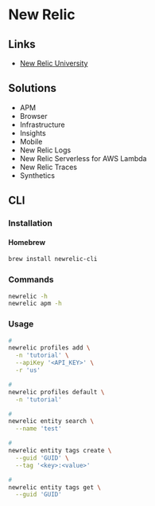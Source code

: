 # New Relic

<!--
https://www.youtube.com/watch?v=OOc8iN9dWfw
-->

## Links

- [New Relic University](https://learn.newrelic.com/)

## Solutions

- APM
- Browser
- Infrastructure
- Insights
- Mobile
- New Relic Logs
- New Relic Serverless for AWS Lambda
- New Relic Traces
- Synthetics

## CLI

### Installation

#### Homebrew

```sh
brew install newrelic-cli
```

### Commands

```sh
newrelic -h
newrelic apm -h
```

### Usage

```sh
#
newrelic profiles add \
  -n 'tutorial' \
  --apiKey '<API_KEY>' \
  -r 'us'

#
newrelic profiles default \
  -n 'tutorial'

#
newrelic entity search \
  --name 'test'

#
newrelic entity tags create \
  --guid 'GUID' \
  --tag '<key>:<value>'

#
newrelic entity tags get \
  --guid 'GUID'
```

<!-- ### Tips

####

1. Alerts & AI
2. Policies

Notification Channels -->
